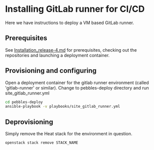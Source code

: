# Installing GitLab runner for CI/CD

Here we have instructions to deploy a VM based GitLab runner.

## Prerequisites

See [Installation_release-4.md](Installation_release-4.md) for prerequisites, 
checking out the repositories and launching a deployment container.

## Provisioning and configuring

Open a deployment container for the gitlab runner environment (called 'gitlab-runner' or similar).
Change to pebbles-deploy directory and run site_gitlab_runner.yml 

```bash
cd pebbles-deploy
ansible-playbook -v playbooks/site_gitlab_runner.yml
```

## Deprovisioning

Simply remove the Heat stack for the environment in question.

```bash
openstack stack remove STACK_NAME
```
